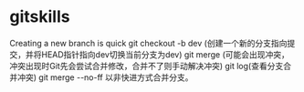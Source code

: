 # gitskills
Creating  a new branch is quick
git checkout -b dev (创建一个新的分支指向提交，并将HEAD指针指向dev切换当前分支为dev)
git merge (可能会出现冲突，冲突出现时Git先会尝试合并修改，合并不了则手动解决冲突)
git log(查看分支合并冲突)
git merge --no-ff 以非快进方式合并分支。
